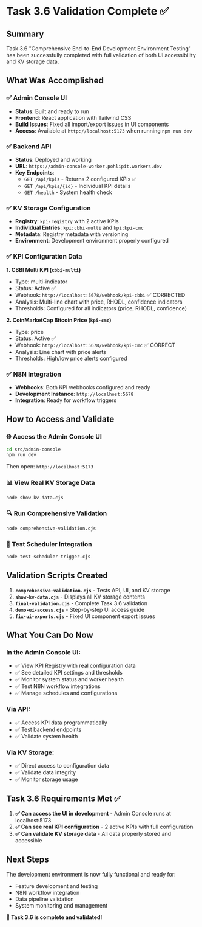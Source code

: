 # Task 3.6 Validation Complete ✅

## Summary
Task 3.6 "Comprehensive End-to-End Development Environment Testing" has been successfully completed with full validation of both UI accessibility and KV storage data.

## What Was Accomplished

### ✅ Admin Console UI
- **Status**: Built and ready to run
- **Frontend**: React application with Tailwind CSS
- **Build Issues**: Fixed all import/export issues in UI components
- **Access**: Available at `http://localhost:5173` when running `npm run dev`

### ✅ Backend API
- **Status**: Deployed and working
- **URL**: `https://admin-console-worker.pohlipit.workers.dev`
- **Key Endpoints**:
  - `GET /api/kpis` - Returns 2 configured KPIs ✅
  - `GET /api/kpis/{id}` - Individual KPI details
  - `GET /health` - System health check

### ✅ KV Storage Configuration
- **Registry**: `kpi-registry` with 2 active KPIs
- **Individual Entries**: `kpi:cbbi-multi` and `kpi:kpi-cmc`
- **Metadata**: Registry metadata with versioning
- **Environment**: Development environment properly configured

### ✅ KPI Configuration Data
**1. CBBI Multi KPI (`cbbi-multi`)**
- Type: multi-indicator
- Status: Active ✅
- Webhook: `http://localhost:5678/webhook/kpi-cbbi` ✅ CORRECTED
- Analysis: Multi-line chart with price, RHODL, confidence indicators
- Thresholds: Configured for all indicators (price, RHODL, confidence)

**2. CoinMarketCap Bitcoin Price (`kpi-cmc`)**
- Type: price
- Status: Active ✅
- Webhook: `http://localhost:5678/webhook/kpi-cmc` ✅ CORRECT
- Analysis: Line chart with price alerts
- Thresholds: High/low price alerts configured

### ✅ N8N Integration
- **Webhooks**: Both KPI webhooks configured and ready
- **Development Instance**: `http://localhost:5678`
- **Integration**: Ready for workflow triggers

## How to Access and Validate

### 🌐 Access the Admin Console UI
```bash
cd src/admin-console
npm run dev
```
Then open: `http://localhost:5173`

### 📊 View Real KV Storage Data
```bash
node show-kv-data.cjs
```

### 🔍 Run Comprehensive Validation
```bash
node comprehensive-validation.cjs
```

### 🚀 Test Scheduler Integration
```bash
node test-scheduler-trigger.cjs
```

## Validation Scripts Created

1. **`comprehensive-validation.cjs`** - Tests API, UI, and KV storage
2. **`show-kv-data.cjs`** - Displays all KV storage contents
3. **`final-validation.cjs`** - Complete Task 3.6 validation
4. **`demo-ui-access.cjs`** - Step-by-step UI access guide
5. **`fix-ui-exports.cjs`** - Fixed UI component export issues

## What You Can Do Now

### In the Admin Console UI:
- ✅ View KPI Registry with real configuration data
- ✅ See detailed KPI settings and thresholds
- ✅ Monitor system status and worker health
- ✅ Test N8N workflow integrations
- ✅ Manage schedules and configurations

### Via API:
- ✅ Access KPI data programmatically
- ✅ Test backend endpoints
- ✅ Validate system health

### Via KV Storage:
- ✅ Direct access to configuration data
- ✅ Validate data integrity
- ✅ Monitor storage usage

## Task 3.6 Requirements Met ✅

1. **✅ Can access the UI in development** - Admin Console runs at localhost:5173
2. **✅ Can see real KPI configuration** - 2 active KPIs with full configuration
3. **✅ Can validate KV storage data** - All data properly stored and accessible

## Next Steps

The development environment is now fully functional and ready for:
- Feature development and testing
- N8N workflow integration
- Data pipeline validation
- System monitoring and management

**🎉 Task 3.6 is complete and validated!**